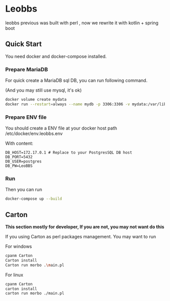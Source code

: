 # Leobbs

leobbs previous was built with perl , now we rewrite it with kotlin + spring boot

## Quick Start

You need docker and docker-compose installed.
### Prepare MariaDB


For quick create a MariaDB sql DB, you can run following command. 

(And you may still use mysql, it's ok)

```bash
docker volume create mydata
docker run --restart=always --name mydb -p 3306:3306 -v mydata:/var/lib/mysql -e MYSQL_ROOT_PASSWORD=admin@123 -d mariadb:10.4 --character-set-server=utf8mb4 --collation-server=utf8mb4_general_ci

```

### Prepare ENV file

You should create a ENV file at your docker host  path /etc/docker/env.leobbs.env

With content:

```
DB_HOST=172.17.0.1 # Replace to your PostgresSQL DB host
DB_PORT=5432
DB_USER=postgres
DB_PW=LeoBBS
``` 
### Run
Then you can run 
```bash
docker-compose up --build

```

## Carton

**This section mostly for developer, If you are not, you may not want do this**

If you using Carton as perl packages management. You may want to run

For windows 
```bash
cpanm Carton
Carton install
Carton run morbo .\main.pl

```
For linux
```bash
cpanm Carton
carton install
carton run morbo ./main.pl

```